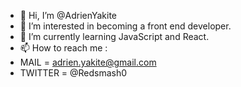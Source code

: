 - 👋 Hi, I’m @AdrienYakite
- 👀 I’m interested in becoming a front end developer.
- 🌱 I’m currently learning JavaScript and React.
- 📫 How to reach me :
- MAIL = adrien.yakite@gmail.com
- TWITTER = @Redsmash0

<!---
AdrienYakite/AdrienYakite is a ✨ special ✨ repository because its `README.md` (this file) appears on your GitHub profile.
You can click the Preview link to take a look at your changes.
--->
